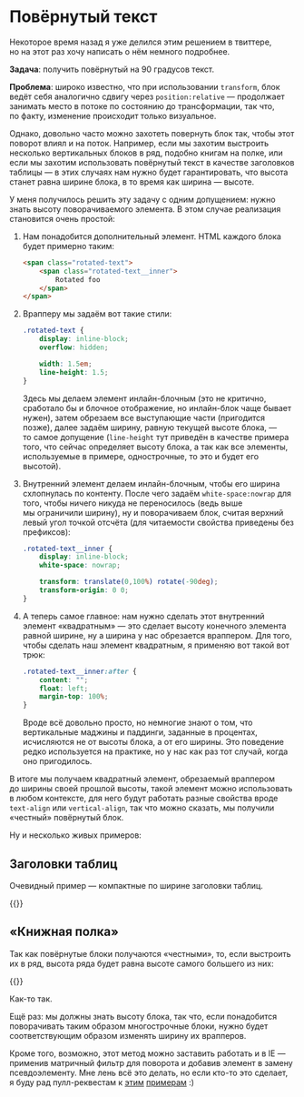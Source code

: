 # Повёрнутый текст

Некоторое время назад я уже делился этим решением в твиттере, но на этот раз хочу написать о нём немного подробнее.

**Задача**: получить повёрнутый на 90 градусов текст.

**Проблема**: широко известно, что при использовании `transform`, блок ведёт себя аналогично сдвигу через `position:relative` — продолжает занимать место в потоке по состоянию до трансформации, так что, по факту, изменение происходит только визуальное.

Однако, довольно часто можно захотеть повернуть блок так, чтобы этот поворот влиял и на поток. Например, если мы захотим выстроить несколько вертикальных блоков в ряд, подобно книгам на полке, или если мы захотим использовать повёрнутый текст в качестве заголовков таблицы — в этих случаях нам нужно будет гарантировать, что высота станет равна ширине блока, в то время как ширина — высоте.

У меня получилось решить эту задачу с одним допущением: нужно знать высоту поворачиваемого элемента. В этом случае реализация становится очень простой:

1. Нам понадобится дополнительный элемент. HTML каждого блока будет примерно таким:

    ``` HTML
    <span class="rotated-text">
        <span class="rotated-text__inner">
            Rotated foo
        </span>
    </span>
    ```

2. Врапперу мы задаём вот такие стили:

    ``` CSS
    .rotated-text {
        display: inline-block;
        overflow: hidden;

        width: 1.5em;
        line-height: 1.5;
    }
    ```

    Здесь мы делаем элемент инлайн-блочным (это не критично, сработало бы и блочное отображение, но инлайн-блок чаще бывает нужен), затем обрезаем все выступающие части (пригодится позже), далее задаём ширину, равную текущей высоте блока, — то самое допущение (`line-height` тут приведён в качестве примера того, что сейчас определяет высоту блока, а так как все элементы, используемые в примере, однострочные, то это и будет его высотой).

3. Внутренний элемент делаем инлайн-блочным, чтобы его ширина схлопнулась по контенту. После чего задаём `white-space:nowrap` для того, чтобы ничего никуда не переносилось (ведь выше мы ограничили ширину), ну и поворачиваем блок, считая верхний левый угол точкой отсчёта (для читаемости свойства приведены без префиксов):

    ``` CSS
    .rotated-text__inner {
        display: inline-block;
        white-space: nowrap;

        transform: translate(0,100%) rotate(-90deg);
        transform-origin: 0 0;
    }
    ```

4. А теперь самое главное: нам нужно сделать этот внутренний элемент «квадратным» — это сделает высоту конечного элемента равной ширине, ну а ширина у нас обрезается враппером. Для того, чтобы сделать наш элемент квадратным, я применяю вот такой вот трюк:

    ``` CSS
    .rotated-text__inner:after {
        content: "";
        float: left;
        margin-top: 100%;
    }
    ```

    Вроде всё довольно просто, но немногие знают о том, что вертикальные маджины и паддинги, заданные в процентах, исчисляются не от высоты блока, а от его ширины. Это поведение редко используется на практике, но у нас как раз тот случай, когда оно пригодилось.

В итоге мы получаем квадратный элемент, обрезаемый враппером до ширины своей прошлой высоты, такой элемент можно использовать в любом контексте, для него будут работать разные свойства вроде `text-align` или `vertical-align`, так что можно сказать, мы получили «честный» повёрнутый блок.

Ну и несколько живых примеров:

## Заголовки таблиц

Очевидный пример — компактные по ширине заголовки таблиц.

{{<Partial src="rotated-text.html" />}}

## «Книжная полка»

Так как повёрнутые блоки получаются «честными», то, если выстроить их в ряд, высота ряда будет равна высоте самого большего из них:

{{<Partial src="rotated-text_books.html" />}}

Как-то так.

Ещё раз: мы должны знать высоту блока, так что, если понадобится поворачивать таким образом многострочные блоки, нужно будет соответствующим образом изменять ширину их врапперов.

Кроме того, возможно, этот метод можно заставить работать и в IE — применив матричный фильтр для поворота и добавив элемент в замену псевдоэлементу. Мне лень всё это делать, но если кто-то это сделает, я буду рад пулл-реквестам к [этим](https://github.com/kizu/kizu.github.com/blob/master/demos/rotated-text.html) [примерам](https://github.com/kizu/kizu.github.com/blob/master/demos/rotated-text_books.html) :)
